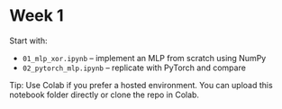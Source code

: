 # Week 1

Start with:
- `01_mlp_xor.ipynb` – implement an MLP from scratch using NumPy
- `02_pytorch_mlp.ipynb` – replicate with PyTorch and compare

Tip: Use Colab if you prefer a hosted environment. You can upload this notebook folder directly or clone the repo in Colab.


